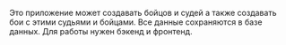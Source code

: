 Это приложение может создавать бойцов и судей а также создавать бои с этими судьями и бойцами. Все данные сохраняются в базе данных. Для работы нужен бэкенд и фронтенд.
